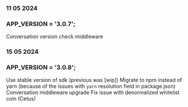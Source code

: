 ### 11 05 2024
### APP_VERSION = '3.0.7';


Conversation version check middleware

### 15 05 2024
### APP_VERSION = '3.0.8';


Use stable version of sdk (previous was [wip])
Migrate to npm instead of yarn (because of the issues with `yarn` resolution field in package.json)
Conversation middleware upgrade
Fix issue with denormalized whitelist coin (Cetus)